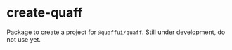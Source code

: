 # create-quaff

Package to create a project for `@quaffui/quaff`. Still under development, do not use yet.
